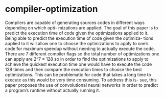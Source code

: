 # compiler-optimization
Compilers are capable of generating sources codes in different ways depending on which opti- mizations are applied. The goal of this paper is to predict the execution time of code given the optimizations applied to it. Being able to predict the execution time of code given the optimiza- tions applied to it will allow one to choose the optimizations to apply to one’s code for maximum speedup without needing to actually execute the code. There are 7 different compiler flags so the total number of optimizations one can apply are 2^7 = 128 so in order to find the optimizations to apply to achieve the quickest execution time one would have to execute the code 128 times and then compare the execution times to choose the best optimizations. This can be problematic for code that takes a long time to execute as this would be very time consuming. To address this is- sue, this paper proposes the use of convolutional neural networks in order to predict a program’s runtime without actually running it.
